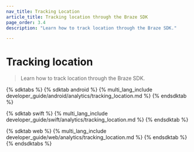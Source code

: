 ```yaml
---
nav_title: Tracking Location
article_title: Tracking location through the Braze SDK
page_order: 3.4
description: "Learn how to track location through the Braze SDK."

---
```


# Tracking location

> Learn how to track location through the Braze SDK.

{% sdktabs %}
{% sdktab android %}
{% multi_lang_include developer_guide/android/analytics/tracking_location.md %}
{% endsdktab %}

{% sdktab swift %}
{% multi_lang_include developer_guide/swift/analytics/tracking_location.md %}
{% endsdktab %}

{% sdktab web %}
{% multi_lang_include developer_guide/web/analytics/tracking_location.md %}
{% endsdktab %}
{% endsdktabs %}
